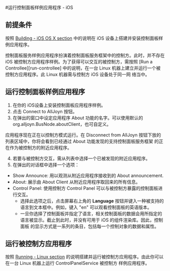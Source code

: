 #运行控制面板样例应用程序 - iOS

## 前提条件

按照 [Building - iOS OS X section][build-ios-osx] 中的说明在 iOS 设备上搭建并安装控制面板样例应用程序。

控制面板服务样例应用程序扮演着控制面板服务框架中的控制方。此时，并不存在 iOS 被控制方应用程序样例。为了获得可以交互的被控制方，需按照
[Run a Controllee][run-controllee] 中的说明，在一台 Linux 机器上建立并运行一个被控制方应用程序。此 Linux 机器需与控制方 iOS 设备处于同一网
络当中。

## 运行控制面板样例应用程序

1. 在你的 iOS设备上安装控制面板应用程序样例。
2. 点击 Connect to AllJoyn 按钮。
3. 在弹出的窗口中设定应用程序 About 功能的名字。可以使用默认的 org.alljoyn.BusNode.aboutClient，也可自定义。

应用程序现在正在以控制方模式运行。在 Disconnect from AllJoyn 按钮下放的列表区域中，你将会看到已经通过 About 功能发现的支持控制面板服务框架
的正在作为被控制方的附近应用程序。

4. 若要与被控制方交互，需从列表中选择一个已被发现的附近应用程序。
5. 在弹出的对话框中选择一个选项：
  * Show Announce: 用以观测从附近应用程序接收到的 About announcement.
  * About: 展示由 About Client 从附近应用程序取回来的所有信息。
  * Control Panel: 使用控制方 Control Panel 可以与被控制方暴露的控制面板进行交互。
    * 选择此选项之后，点击屏幕右上角的 **Language** 按钮并键入一种被支持的语言到文本框中。例如，键入 "en" 可以观看控制面板的英语版本。
    * 一旦你选择了控制面板并指定了语言，相关控制面板的数据会用所指定的语言被显示。截止到此时，并没有可用于 iOS 的组件渲染库。因此，控制面板
    的显示方式是一系列的条目，包括每一个控制对象的数据和属性。


## 运行被控制方应用程序

按照 [Running - Linux section][run-linux] 的说明搭建并运行被控制方应用程序。由此你可以在一台 Linux 机器上运行 ControlPanelService 被控制方
样例应用程序。

[build-ios-osx]: /develop/building/ios-osx
[run-linux]:  /develop/run-sample-apps/controlpanel/linux
